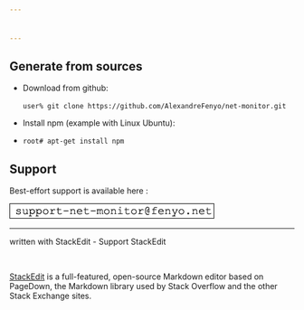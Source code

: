 ```yaml
---


---
```


<h2 id="generate-from-sources">Generate from sources</h2>
<ul>
<li>
<p>Download from github:</p>
<p><code>user% git clone https://github.com/AlexandreFenyo/net-monitor.git</code></p>
</li>
<li>
<p>Install npm (example with Linux Ubuntu):</p>
</li>
<li>
<p><code>root# apt-get install npm</code></p>
</li>
</ul>
<h2 id="support">Support</h2>
<p>Best-effort support is available here :</p>
<p><img src="docs/support.png" alt="support"></p>
<hr>
<p>written with StackEdit - Support StackEdit</p>
<p><a href="https://monetizejs.com/authorize?client_id=ESTHdCYOi18iLhhO&amp;summary=true"><img src="https://cdn.monetizejs.com/resources/button-32.png" alt=""></a></p>
<p><a href="https://stackedit.io/">StackEdit</a> is a full-featured, open-source Markdown editor based on PageDown, the Markdown library used by Stack Overflow and the other Stack Exchange sites.</p>

